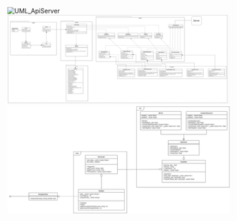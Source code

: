 ![UML_ApiServer](../UML_ApiServer.jpg)  
![UML_Client](../UML_Client.jpg) 
![UML_ML](../UML_ML.png)
